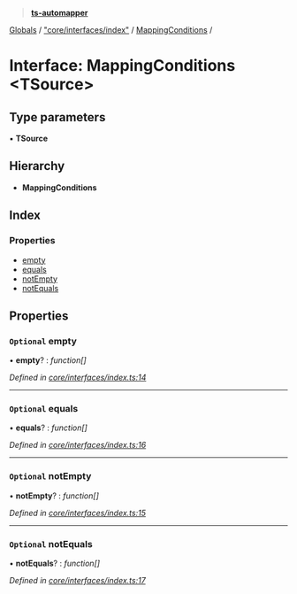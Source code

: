 > **[ts-automapper](../README.md)**

[Globals](../globals.md) / ["core/interfaces/index"](../modules/_core_interfaces_index_.md) / [MappingConditions](_core_interfaces_index_.mappingconditions.md) /

# Interface: MappingConditions <**TSource**>

## Type parameters

▪ **TSource**

## Hierarchy

* **MappingConditions**

## Index

### Properties

* [empty](_core_interfaces_index_.mappingconditions.md#optional-empty)
* [equals](_core_interfaces_index_.mappingconditions.md#optional-equals)
* [notEmpty](_core_interfaces_index_.mappingconditions.md#optional-notempty)
* [notEquals](_core_interfaces_index_.mappingconditions.md#optional-notequals)

## Properties

### `Optional` empty

• **empty**? : *function[]*

*Defined in [core/interfaces/index.ts:14](https://github.com/MADEiN83/ts-automapper/blob/2939a91/src/core/interfaces/index.ts#L14)*

___

### `Optional` equals

• **equals**? : *function[]*

*Defined in [core/interfaces/index.ts:16](https://github.com/MADEiN83/ts-automapper/blob/2939a91/src/core/interfaces/index.ts#L16)*

___

### `Optional` notEmpty

• **notEmpty**? : *function[]*

*Defined in [core/interfaces/index.ts:15](https://github.com/MADEiN83/ts-automapper/blob/2939a91/src/core/interfaces/index.ts#L15)*

___

### `Optional` notEquals

• **notEquals**? : *function[]*

*Defined in [core/interfaces/index.ts:17](https://github.com/MADEiN83/ts-automapper/blob/2939a91/src/core/interfaces/index.ts#L17)*